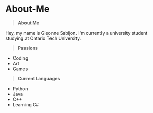 # About-Me
> **About Me**

Hey, my name is Gieonne Sabijon. I'm currently a university student studying at Ontario Tech University. 

> **Passions**

 - Coding
 - Art
 - Games
 
 

> **Current Languages**

 - Python
 - Java
 - C++
 - Learning C#
